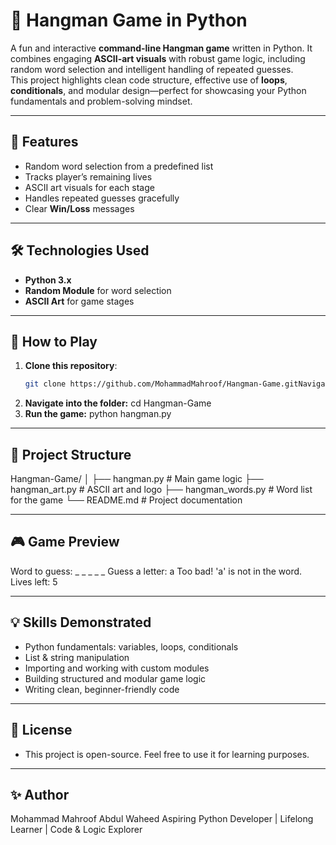 # 🎯 Hangman Game in Python

A fun and interactive **command-line Hangman game** written in Python. It combines engaging **ASCII-art visuals** with robust game logic, including random word selection and intelligent handling of repeated guesses.  
This project highlights clean code structure, effective use of **loops**, **conditionals**, and modular design—perfect for showcasing your Python fundamentals and problem-solving mindset.

---

## 📌 Features
- Random word selection from a predefined list
- Tracks player’s remaining lives
- ASCII art visuals for each stage
- Handles repeated guesses gracefully
- Clear **Win/Loss** messages

---

## 🛠 Technologies Used
- **Python 3.x**
- **Random Module** for word selection
- **ASCII Art** for game stages

---

## 🚀 How to Play
1. **Clone this repository**:
   ```bash
   git clone https://github.com/MohammadMahroof/Hangman-Game.gitNavigate into the folder:
2. **Navigate into the folder:**
   cd Hangman-Game
3. **Run the game:**
   python hangman.py

---

## 📂 Project Structure
Hangman-Game/
│
├── hangman.py # Main game logic
├── hangman_art.py # ASCII art and logo
├── hangman_words.py # Word list for the game
└── README.md # Project documentation

---

## 🎮 Game Preview
Word to guess: _ _ _ _ _
Guess a letter: a
Too bad! 'a' is not in the word.
Lives left: 5

---

## 💡 Skills Demonstrated
- Python fundamentals: variables, loops, conditionals
- List & string manipulation
- Importing and working with custom modules
- Building structured and modular game logic
- Writing clean, beginner-friendly code

---

## 📜 License
- This project is open-source. Feel free to use it for learning purposes.

---

## ✨ Author
Mohammad Mahroof Abdul Waheed
Aspiring Python Developer | Lifelong Learner | Code & Logic Explorer
